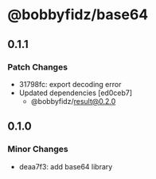 # @bobbyfidz/base64

## 0.1.1

### Patch Changes

- 31798fc: export decoding error
- Updated dependencies [ed0ceb7]
    - @bobbyfidz/result@0.2.0

## 0.1.0

### Minor Changes

- deaa7f3: add base64 library
